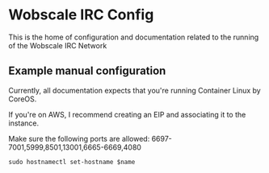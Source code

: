 # Wobscale IRC Config

This is the home of configuration and documentation related to the running of the Wobscale IRC Network

## Example manual configuration

Currently, all documentation expects that you're running Container Linux by CoreOS.

If you're on AWS, I recommend creating an EIP and associating it to the instance.

Make sure the following ports are allowed: 6697-7001,5999,8501,13001,6665-6669,4080

`sudo hostnamectl set-hostname $name`
